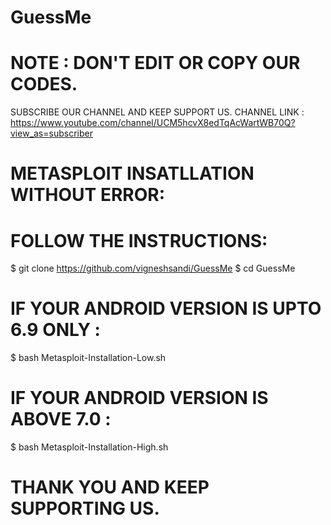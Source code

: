 # GuessMe
# NOTE : DON'T EDIT OR COPY OUR CODES.
SUBSCRIBE OUR CHANNEL AND KEEP SUPPORT US.
CHANNEL LINK : https://www.youtube.com/channel/UCM5hcvX8edTqAcWartWB70Q?view_as=subscriber
# METASPLOIT INSATLLATION WITHOUT ERROR:
# FOLLOW THE INSTRUCTIONS:
$ git clone https://github.com/vigneshsandi/GuessMe
$ cd GuessMe
# IF YOUR ANDROID VERSION IS UPTO 6.9 ONLY :
$ bash Metasploit-Installation-Low.sh
# IF YOUR ANDROID VERSION IS ABOVE 7.0 :
$ bash Metasploit-Installation-High.sh
# THANK YOU AND KEEP SUPPORTING US.

